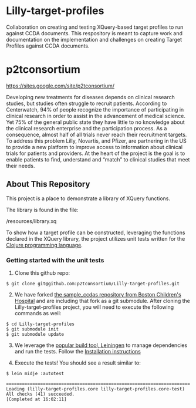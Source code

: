 Lilly-target-profiles
======================

Collaboration on creating and testing XQuery-based target profiles to run against CCDA documents. This respository is meant to capture work and documentation on the implementation and challenges on creating Target Profiles against CCDA documents. 


p2tconsortium
=============

https://sites.google.com/site/p2tconsortium/

Developing new treatments for diseases depends on clinical research studies, but studies often struggle to recruit patients. According to Centerwatch, 94% of people recognize the importance of participating in clinical research in order to assist in the advancement of medical science. Yet 75% of the general public state they have little to no knowledge about the clinical research enterprise and the participation process. As a consequence, almost half of all trials never reach their recruitment targets. To address this problem Lilly, Novartis, and Pfizer, are partnering in the US to provide a new platform to improve access to information about clinical trials for patients and providers. At the heart of the project is the goal is to enable patients to find, understand and “match” to clinical studies that meet their needs.

## About This Repository

This project is a place to demonstrate a library of XQuery functions.

The library is found in the file:

/resources/library.xq

To show how a target profile can be constructed, leveraging the
functions declared in the XQuery library, the project utilizes unit
tests written for the
[Clojure programming language](http://www.clojure.org).

### Getting started with the unit tests

1) Clone this github repo:
 ```
 $ git clone git@github.com:p2tconsortium/Lilly-target-profiles.git
 ```
2) We have forked
 [the sample_ccdas repository from Boston Children's Hospital](https://github.com/chb/sample_ccdas)
 and are including that fork as a git submodule. After cloning the
 Lilly-target-profiles project, you will need to execute the following
 commands as well:

 ```
 $ cd Lilly-target-profiles
 $ git submodule init
 $ git submodule update
 ```
3) We leverage the
[popular build tool, Leiningen](https://github.com/technomancy/leiningen)
to manage dependencies and run the tests. Follow the
[Installation instructions](https://github.com/technomancy/leiningen#installation)

4) Execute the tests! You should see a result similar to:

 ```
 $ lein midje :autotest

 ======================================================================
 Loading (lilly-target-profiles.core lilly-target-profiles.core-test)
 All checks (41) succeeded.
 [Completed at 16:02:11]

 ```
